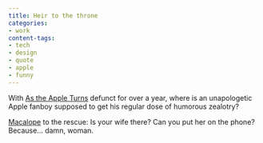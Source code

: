 ```yaml
---
title: Heir to the throne
categories:
- work
content-tags:
- tech
- design
- quote
- apple
- funny
---
```


With [As the Apple Turns][1] defunct for over a year, where is an unapologetic Apple fanboy supposed to get his regular dose of humorous zealotry?

[Macalope][2] to the rescue:
Is your wife there? Can you put her on the phone? Because... damn, woman.

   [1]: http://www.appleturns.com/
   [2]: http://www.macalope.com/
